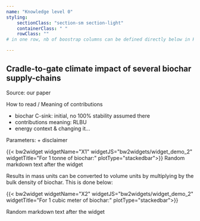 ```yaml
---
name: "Knowledge level 0"
styling:
    sectionClass: "section-sm section-light"
    containerClass: " "
    rowClass: ""
# in one row, nb of boostrap columns can be defined directly below in HTML

---
```


<div class="col-md-12 text-left">

## **Cradle-to-gate climate impact of several biochar supply-chains**

Source: our paper

How to read / Meaning of contributions
- biochar C-sink: initial, no 100% stability assumed there
- contributions meaning: RLBU
- energy context & changing it...
  
Parameters: + disclaimer

{{< bw2widget widgetName="X1"  widgetJS="bw2widgets/widget_demo_2" widgetTitle="For 1 tonne of biochar:" plotType="stackedbar">}} 
Random markdown text after the widget

Results in mass units can be converted to volume units by multiplying by the bulk density of biochar. This is done below: 

{{< bw2widget widgetName="X2"  widgetJS="bw2widgets/widget_demo_2" widgetTitle="For 1 cubic meter of biochar:" plotType="stackedbar">}} 

Random markdown text after the widget
</div>

